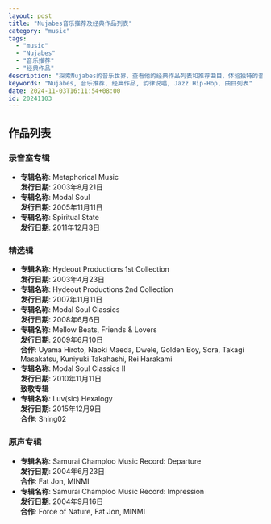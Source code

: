 ```yaml
---
layout: post
title: "Nujabes音乐推荐及经典作品列表"
category: "music"
tags:
  - "music"
  - "Nujabes"
  - "音乐推荐"
  - "经典作品"
description: "探索Nujabes的音乐世界，查看他的经典作品列表和推荐曲目，体验独特的音乐风格。"
keywords: "Nujabes, 音乐推荐, 经典作品, 韵律说唱, Jazz Hip-Hop, 曲目列表"
date: 2024-11-03T16:11:54+08:00
id: 20241103
---
```


## 作品列表

### 录音室专辑
- **专辑名称**: Metaphorical Music  
  **发行日期**: 2003年8月21日
- **专辑名称**: Modal Soul  
  **发行日期**: 2005年11月11日
- **专辑名称**: Spiritual State  
  **发行日期**: 2011年12月3日

### 精选辑
- **专辑名称**: Hydeout Productions 1st Collection  
  **发行日期**: 2003年4月23日
- **专辑名称**: Hydeout Productions 2nd Collection  
  **发行日期**: 2007年11月11日
- **专辑名称**: Modal Soul Classics  
  **发行日期**: 2008年6月6日
- **专辑名称**: Mellow Beats, Friends & Lovers  
  **发行日期**: 2009年6月10日  
  **合作**: Uyama Hiroto, Naoki Maeda, Dwele, Golden Boy, Sora, Takagi Masakatsu, Kuniyuki Takahashi, Rei Harakami
- **专辑名称**: Modal Soul Classics II  
  **发行日期**: 2010年11月11日  
  **致敬专辑**
- **专辑名称**: Luv(sic) Hexalogy  
  **发行日期**: 2015年12月9日  
  **合作**: Shing02

### 原声专辑
- **专辑名称**: Samurai Champloo Music Record: Departure  
  **发行日期**: 2004年6月23日  
  **合作**: Fat Jon, MINMI
- **专辑名称**: Samurai Champloo Music Record: Impression  
  **发行日期**: 2004年9月16日  
  **合作**: Force of Nature, Fat Jon, MINMI